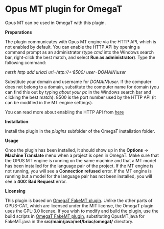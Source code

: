 Opus MT plugin for OmegaT
=========================

Opus MT can be used in OmegaT with this plugin.

**Preparations**

The plugin communicates with Opus MT engine via the HTTP API, which is not enabled by default. You can enable the HTTP API by opening a command prompt as an administrator (type _cmd_ into the Windows search bar, right-click the best match, and select **Run as administrator**). Type the following command:

_netsh http add urlacl url=http://+:8500/ user=DOMAIN\user_

Substitute your domain and username for _DOMAIN\user_. If the computer does not belong to a domain, substitute the computer name for domain (you can find this out by typing _about your pc_ in the Windows search bar and clicking the best match). 8500 is the port number used by the HTTP API (it can be modified in the MT engine settings).

You can read more about enabling the HTTP API from [here](https://github.com/Helsinki-NLP/OPUS-CAT#using-the-http-api-for-integrations)

**Installation**

Install the plugin in the *plugins* subfolder of the OmegaT installation folder.

**Usage**

Once the plugin has been installed, it should show up in the **Options** -> **Machine Translate** menu when a project is open in OmegaT. Make sure that the OPUS MT engine is running on the same machine and that a MT model has been installed for the language pair of the project. If the MT engine is not running, you will see a **Connection refused** error. If the MT engine is running but a model for the language pair has not been installed, you will see a **400: Bad Request** error.

**Licensing**

This plugin is based on [OmegaT FakeMT plugin](https://github.com/briacp/omegat-plugin-fake-mt). Unlike the other parts of OPUS-CAT, which are licensed under the MIT license, the OmegaT plugin uses the GPL-3.0 license. If you wish to modify and build the plugin, use the build scripts in [OmegaT FakeMT plugin](https://github.com/briacp/omegat-plugin-fake-mt), substituting OpusMT.java for FakeMT.java in the **src/main/java/net/briac/omegat/** directory.
